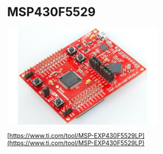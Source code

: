 # MSP430F5529

![](../../.gitbook/assets/how_msp430f5529lp_looks_like.jpg)

[https://www.ti.com/tool/MSP-EXP430F5529LP](https://www.ti.com/tool/MSP-EXP430F5529LP)

